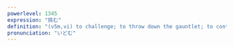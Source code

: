 ```yaml
---
powerlevel: 1345
expression: "挑む"
definition: "(v5m,vi) to challenge; to throw down the gauntlet; to contend for; to tackle; to pressure someone for sex; to woo; to make love to"
pronunciation: "いどむ"
---
```

